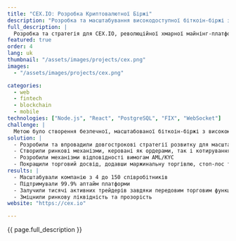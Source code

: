 ```yaml
---
title: "CEX.IO: Розробка Криптовалютної Біржі"
description: "Розробка та масштабування високодоступної біткоін-біржі з 99.9% аптаймом"
full_description: |
  Розробка та стратегія для CEX.IO, революційної хмарної майнінг-платформи, що перетворилася на провідну криптовалютну біржу, відому своїм 99.9% аптаймом та високодоступними сервісами. Проект був зосереджений на створенні надійної торгової платформи, покращенні ліквідності та впровадженні передових функцій, таких як ринкові механізми, керовані ордерами та котируваннями. Крім того, була реалізована глобальна система відповідності AML/KYC, що забезпечує регуляторну відповідність при масштабуванні операцій для підтримки тисяч активних трейдерів.
featured: true
order: 4
lang: uk
thumbnail: "/assets/images/projects/cex.png"
images:
  - "/assets/images/projects/cex.png"

categories:
  - web
  - fintech
  - blockchain
  - mobile
technologies: ["Node.js", "React", "PostgreSQL", "FIX", "WebSocket"]
challenge: |
  Метою було створення безпечної, масштабованої біткоін-біржі з високою доступністю та суворою відповідністю регуляторним вимогам. Ключові завдання включали забезпечення ліквідності, задоволення потреб різних груп трейдерів та підтримку прозорості в умовах волатильного ринку.
solution: |
  - Розробили та впровадили довгострокові стратегії розвитку для масштабованості
  - Створили ринкові механізми, керовані як ордерами, так і котируваннями, для покращення ліквідності
  - Розробили механізми відповідності вимогам AML/KYC
  - Покращили торговий досвід, додавши маржинальну торгівлю, стоп-лос та тейк-профіт ордери
results: |
  - Масштабували компанію з 4 до 150 співробітників
  - Підтримували 99.9% аптайм платформи
  - Залучили тисячі активних трейдерів завдяки передовим торговим функціям
  - Зміцнили ринкову ліквідність та прозорість
website: "https://cex.io"

---
```


{{ page.full_description }} 